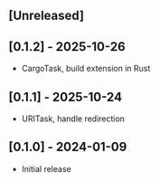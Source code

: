 ## [Unreleased]

## [0.1.2] - 2025-10-26

- CargoTask, build extension in Rust

## [0.1.1] - 2025-10-24

- URITask, handle redirection

## [0.1.0] - 2024-01-09

- Initial release
